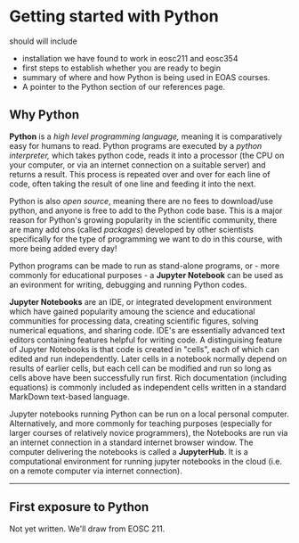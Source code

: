 # Getting started with Python

should will include

- installation we have found to work in eosc211 and eosc354
- first steps to establish whether you are ready to begin
- summary of where and how Python is being used in EOAS courses.
- A pointer to the Python section of our references page.

## Why Python

**Python** is a *high level programming language,* meaning it is comparatively easy for humans to read. Python programs are executed by a *python interpreter,* which takes python code, reads it into a processor (the CPU on your computer, or via an internet connection on a suitable server) and returns a result. This process is repeated over and over for each line of code, often taking the result of one line and feeding it into the next.

Python is also *open source*, meaning there are no fees to download/use python, and anyone is free to add to the Python code base. This is a major reason for Python's growing popularity in the scientific community, there are many add ons (called *packages*) developed by other scientists specifically for the type of programming we want to do in this course, with more being added every day!

Python programs can be made to run as stand-alone programs, or - more commonly for educational purposes - a **Jupyter Notebook** can be used as an evironment for writing, debugging and running Python codes.

**Jupyter Notebooks** are an IDE, or integrated development environment which have gained popularity amoung the science and educational communities for processing data, creating scientific figures, solving numerical equations, and sharing code. IDE's are essentially advanced text editors containing features helpful for writing code. A distinguising feature of Jupyter Notebooks is that code is created in "cells", each of which can edited and run independently. Later cells in a notebook normally depend on results of earlier cells, but each cell can be modified and run so long as cells above have been successfully run first. Rich documentation (including equations) is commonly included as independent cells written in a standard MarkDown text-based language.

Jupyter notebooks running Python can be run on a local personal computer. Alternatively, and more commonly for teaching purposes (especially for larger courses of relatively novice programmers), the Notebooks are run via an internet connection in a standard internet browser window. The computer delivering the notebooks is called a **JupyterHub**. It is a computational environment for running jupyter notebooks in the cloud (i.e. on a remote computer via internet connection).

---

## First exposure to Python

Not yet written. We'll draw from EOSC 211.
